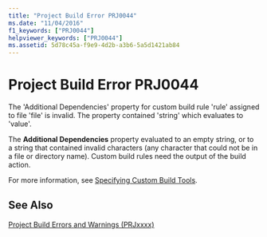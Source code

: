 ```yaml
---
title: "Project Build Error PRJ0044"
ms.date: "11/04/2016"
f1_keywords: ["PRJ0044"]
helpviewer_keywords: ["PRJ0044"]
ms.assetid: 5d78c45a-f9e9-4d2b-a3b6-5a5d1421ab84
---
```

# Project Build Error PRJ0044

The 'Additional Dependencies' property for custom build rule 'rule' assigned to file 'file' is invalid. The property contained 'string' which evaluates to 'value'.

The **Additional Dependencies** property evaluated to an empty string, or to a string that contained invalid characters (any character that could not be in a file or directory name). Custom build rules need the output of the build action.

For more information, see [Specifying Custom Build Tools](../../ide/specifying-custom-build-tools.md).

## See Also

[Project Build Errors and Warnings (PRJxxxx)](../../error-messages/tool-errors/project-build-errors-and-warnings-prjxxxx.md)